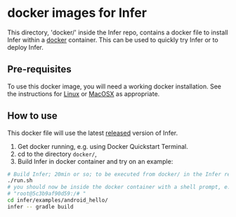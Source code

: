 # docker images for Infer

This directory, 'docker/' inside the Infer repo,
contains a docker file to install Infer within a
[docker](https://www.docker.com/) container. This can be used to
quickly try Infer or to deploy Infer.


## Pre-requisites

To use this docker image, you will need a working docker
installation. See the instructions for
[Linux](http://docs.docker.com/linux/step_one/) or
[MacOSX](http://docs.docker.com/mac/step_one/) as appropriate.


## How to use

This docker file will use the latest
[released](https://github.com/facebook/infer/releases) version of
Infer. 

1. Get docker running, e.g. using Docker Quickstart Terminal.
2. cd to the directory `docker/`,
3. Build Infer in docker container and try on an example:

```sh
# Build Infer; 20min or so; to be executed from docker/ in the Infer repo
./run.sh
# you should now be inside the docker container with a shell prompt, e.g.
# "root@5c3b9af90d59:/# "
cd infer/examples/android_hello/
infer -- gradle build
```
